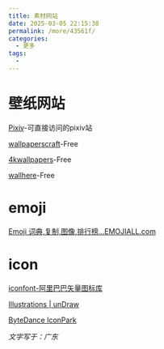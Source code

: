 ```yaml
---
title: 素材网站
date: 2025-03-05 22:15:38
permalink: /more/43561f/
categories:
  - 更多
tags:
  - 
---
```



# 壁纸网站

[Pixiv](https://pixivic.com/?VNK=2aea96b9)-可直接访问的pixiv站

[wallpaperscraft](https://wallpaperscraft.com/Free)-Free

[4kwallpapers](https://4kwallpapers.com/)-Free

[wallhere](https://wallhere.com/ )-Free

# emoji

[Emoji 词典,复制,图像,排行榜...EMOJIALL.com](https://www.emojiall.com/)

# icon

[iconfont-阿里巴巴矢量图标库](https://www.iconfont.cn/?spm=a313x.search_index.i3.d4d0a486a.7a6a3a81WuaNU0)

[Illustrations | unDraw](https://undraw.co/illustrations)

[ByteDance IconPark](https://iconpark.oceanengine.com/official)

*文字写于：广东*